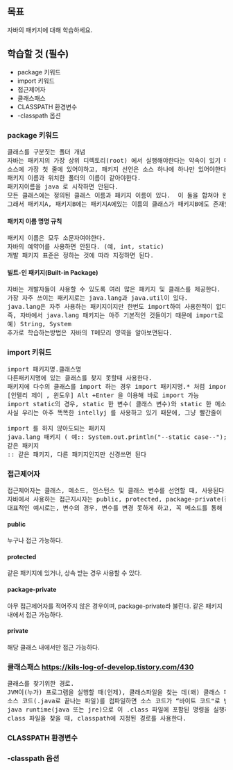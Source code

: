 ## 목표
자바의 패키지에 대해 학습하세요.

## 학습할 것 (필수)
- package 키워드
- import 키워드
- 접근제어자
- 클래스패스
- CLASSPATH 환경변수
- -classpath 옵션



### package 키워드
<pre>
클래스를 구분짓는 폴더 개념
자바는 패키지의 가장 상위 디렉토리(root) 에서 실행해야한다는 약속이 있기 때문에 해당 패키지로 가서 컴파일 하지 않는다.
소스에 가장 첫 줄에 있어야하고, 패키지 선언은 소스 하나에 하나만 있어야한다.
패키지 이름과 위치한 폴더의 이름이 같아야한다.
패키지이름을 java 로 시작하면 안된다.
모든 클래스에는 정의된 클래스 이름과 패키지 이름이 있다.  이 둘을 합쳐야 완전하게 한 클래스를 표현한다고 할 수 있으며 FQCN(Fully Qualified Class Name) 이라고 한다. 
그래서 패키지A, 패키지B에는 패키지A에있는 이름의 클래스가 패키지B에도 존재할 수 있다.
</pre>

#### 패키지 이름 명명 규칙
<pre>
패키지 이름은 모두 소문자여야한다.
자바의 예약어를 사용하면 안된다. (예, int, static)
개발 패키지 표준은 정하는 것에 따라 지정하면 된다.
</pre>

#### 빌트-인 패키지(Built-in Package)
<pre>
자바는 개발자들이 사용할 수 있도록 여러 많은 패키지 및 클래스를 제공한다.
가장 자주 쓰이는 패키지로는 java.lang과 java.util이 있다.
java.lang은 자주 사용하는 패키지이지만 한번도 import하여 사용한적이 없다.
즉, 자바에서 java.lang 패키지는 아주 기본적인 것들이기 때문에 import로 불러오지 않아도 자바가 알아서 java.lang의 클래스를 불러온다.
예) String, System 
추가로 학습하는방법은 자바의 T메모리 영역을 알아보면된다. 
</pre>

### import 키워드
<pre>
import 패키지명.클래스명
다른패키지명에 있는 클래스를 찾지 못할때 사용한다.
패키지에 다수의 클래스를 import 하는 경우 import 패키지명.* 처럼 import 할 수 있다.
[인텔리 제이 , 윈도우] Alt +Enter 을 이용해 바로 import 가능
import static의 경우, static 한 변수( 클래스 변수)와 static 한 메소드를 사용하고자 할때 용이하다. ( 이것이 없다면, 클래스.함수, 클래스.변수 형태로 이용해야함.) 예를들어 Assertions
사실 우리는 아주 똑똑한 intellyj 를 사용하고 있기 때문에, 그냥 빨간줄이 보이면, alt enter 을 누른다. 우리가 기억해야하는 것은 오히려 import 를 하지 않아도되는 패키지이다.

import 를 하지 않아도되는 패키지
java.lang 패키지 ( 예:: System.out.println("--static case--");, String )
같은 패키지
:: 같은 패키지, 다른 패키지인지만 신경쓰면 된다
</pre>


### 접근제어자
<pre>
접근제어자는 클래스, 메소드, 인스턴스 및 클래스 변수를 선언할 때, 사용된다. 
자바에서 사용하는 접근지시자는 public, protected, package-private(접근 제어자 없음), private로 총 네가지 이다.
대표적인 예시로는, 변수의 경우, 변수를 변경 못하게 하고, 꼭 메소드를 통해 변경이나 조회할 수 있도록 할 때, 접근제어자를 많이 이용한다.
</pre>

#### public
누구나 접근 가능하다.<br>
#### protected
같은 패키지에 있거나, 상속 받는 경우 사용할 수 있다.<br>
#### package-private
아무 접근제어자를 적어주지 않은 경우이며, package-private라 불린다. 같은 패키지 내에서 접근 가능하다.<br>
#### private
해당 클래스 내에서만 접근 가능하다. <br>


### 클래스패스 <https://kils-log-of-develop.tistory.com/430>
<pre>
클래스를 찾기위한 경로.
JVM이(누가) 프로그램을 실행할 때(언제), 클래스파일을 찾는 데(왜) 클래스 패스(기준이 되는 파일 경로)(무엇을)를 사용한다.
소스 코드(.java로 끝나는 파일)를 컴파일하면 소스 코드가 “바이트 코드"로 변환된다.
java runtime(java 또는 jre)으로 이 .class 파일에 포함된 명령을 실행하려면, 이 파일을 찾을 수 있어야 한다. .
class 파일을 찾을 때, classpath에 지정된 경로를 사용한다.
</pre>
### CLASSPATH 환경변수
### -classpath 옵션
